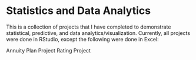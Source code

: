 # Statistics and Data Analytics

This is a collection of projects that I have completed to demonstrate statistical, predictive, and data analytics/visualization. Currently, all projects were done in RStudio, except the following were done in Excel:

Annuity Plan Project
Rating Project
